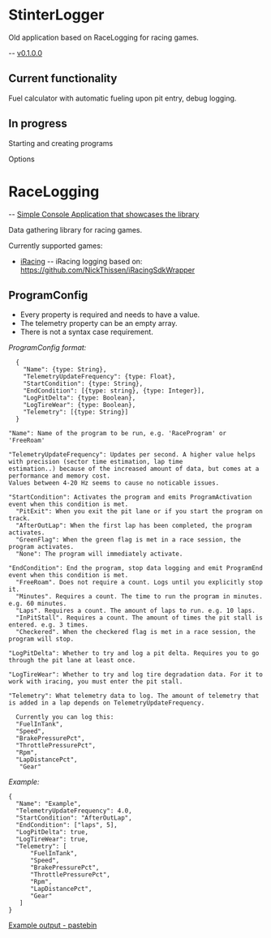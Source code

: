 # StinterLogger
Old application based on RaceLogging for racing games.

-- [v0.1.0.0](https://github.com/Abagofair/StinterLogger/releases/tag/0.1.0.0)

## Current functionality
Fuel calculator with automatic fueling upon pit entry, debug logging.

## In progress
Starting and creating programs

Options

# RaceLogging

-- [Simple Console Application that showcases the library](https://github.com/Abagofair/StinterLogger/releases/tag/v1.0)

Data gathering library for racing games.

Currently supported games:

- [iRacing](https://www.iracing.com/)
-- iRacing logging based on: https://github.com/NickThissen/iRacingSdkWrapper


## ProgramConfig

* Every property is required and needs to have a value.
* The telemetry property can be an empty array.
* There is not a syntax case requirement. 

*ProgramConfig format:*
```
  {	
    "Name": {type: String},	
    "TelemetryUpdateFrequency": {type: Float},
    "StartCondition": {type: String},
    "EndCondition": [{type: string}, {type: Integer}],
    "LogPitDelta": {type: Boolean},
    "LogTireWear": {type: Boolean},
    "Telemetry": [{type: String}]
  }
```
```
"Name": Name of the program to be run, e.g. 'RaceProgram' or 'FreeRoam'

"TelemetryUpdateFrequency": Updates per second. A higher value helps with precision (sector time estimation, lap time 
estimation..) because of the increased amount of data, but comes at a performance and memory cost. 
Values between 4-20 Hz seems to cause no noticable issues.

"StartCondition": Activates the program and emits ProgramActivation event when this condition is met.
  "PitExit": When you exit the pit lane or if you start the program on track.
  "AfterOutLap": When the first lap has been completed, the program activates.
  "GreenFlag": When the green flag is met in a race session, the program activates.
  "None": The program will immediately activate.

"EndCondition": End the program, stop data logging and emit ProgramEnd event when this condition is met.
  "FreeRoam". Does not require a count. Logs until you explicitly stop it.  
  "Minutes". Requires a count. The time to run the program in minutes. e.g. 60 minutes.
  "Laps". Requires a count. The amount of laps to run. e.g. 10 laps.
  "InPitStall". Requires a count. The amount of times the pit stall is entered. e.g. 3 times.
  "Checkered". When the checkered flag is met in a race session, the program will stop.

"LogPitDelta": Whether to try and log a pit delta. Requires you to go through the pit lane at least once.

"LogTireWear": Whether to try and log tire degradation data. For it to work with iracing, you must enter the pit stall.

"Telemetry": What telemetry data to log. The amount of telemetry that is added in a lap depends on TelemetryUpdateFrequency.

  Currently you can log this:  
  "FuelInTank",
  "Speed",
  "BrakePressurePct",
  "ThrottlePressurePct",
  "Rpm",
  "LapDistancePct",
   "Gear"
```

*Example:*
```
{	
  "Name": "Example",	
  "TelemetryUpdateFrequency": 4.0,
  "StartCondition": "AfterOutLap",
  "EndCondition": ["laps", 5],
  "LogPitDelta": true,
  "LogTireWear": true,
  "Telemetry": [
      "FuelInTank",
      "Speed",
      "BrakePressurePct",
      "ThrottlePressurePct",
      "Rpm",
      "LapDistancePct",
      "Gear"
   ]
}
```

[Example output - pastebin](https://pastebin.com/1n1W3jjd)
